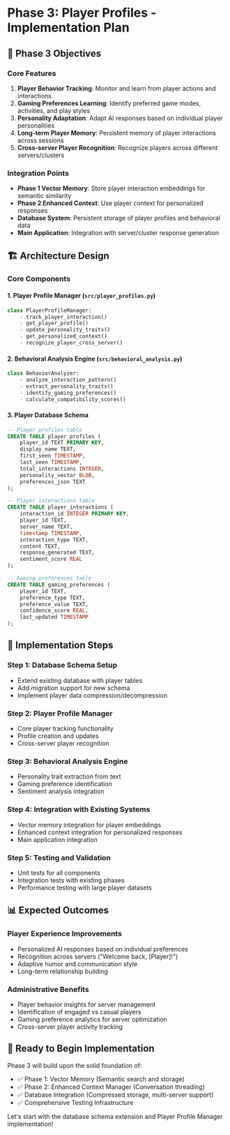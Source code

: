 # Phase 3: Player Profiles - Implementation Plan

## 🎯 Phase 3 Objectives

### Core Features
1. **Player Behavior Tracking**: Monitor and learn from player actions and interactions
2. **Gaming Preferences Learning**: Identify preferred game modes, activities, and play styles  
3. **Personality Adaptation**: Adapt AI responses based on individual player personalities
4. **Long-term Player Memory**: Persistent memory of player interactions across sessions
5. **Cross-server Player Recognition**: Recognize players across different servers/clusters

### Integration Points
- **Phase 1 Vector Memory**: Store player interaction embeddings for semantic similarity
- **Phase 2 Enhanced Context**: Use player context for personalized responses
- **Database System**: Persistent storage of player profiles and behavioral data
- **Main Application**: Integration with server/cluster response generation

## 🏗️ Architecture Design

### Core Components

#### 1. Player Profile Manager (`src/player_profiles.py`)
```python
class PlayerProfileManager:
    - track_player_interaction()
    - get_player_profile()
    - update_personality_traits()
    - get_personalized_context()
    - recognize_player_cross_server()
```

#### 2. Behavioral Analysis Engine (`src/behavioral_analysis.py`)
```python
class BehaviorAnalyzer:
    - analyze_interaction_pattern()
    - extract_personality_traits()
    - identify_gaming_preferences()
    - calculate_compatibility_scores()
```

#### 3. Player Database Schema
```sql
-- Player profiles table
CREATE TABLE player_profiles (
    player_id TEXT PRIMARY KEY,
    display_name TEXT,
    first_seen TIMESTAMP,
    last_seen TIMESTAMP,
    total_interactions INTEGER,
    personality_vector BLOB,
    preferences_json TEXT
);

-- Player interactions table  
CREATE TABLE player_interactions (
    interaction_id INTEGER PRIMARY KEY,
    player_id TEXT,
    server_name TEXT,
    timestamp TIMESTAMP,
    interaction_type TEXT,
    content TEXT,
    response_generated TEXT,
    sentiment_score REAL
);

-- Gaming preferences table
CREATE TABLE gaming_preferences (
    player_id TEXT,
    preference_type TEXT,
    preference_value TEXT,
    confidence_score REAL,
    last_updated TIMESTAMP
);
```

## 🔧 Implementation Steps

### Step 1: Database Schema Setup
- Extend existing database with player tables
- Add migration support for new schema
- Implement player data compression/decompression

### Step 2: Player Profile Manager
- Core player tracking functionality
- Profile creation and updates
- Cross-server player recognition

### Step 3: Behavioral Analysis Engine  
- Personality trait extraction from text
- Gaming preference identification
- Sentiment analysis integration

### Step 4: Integration with Existing Systems
- Vector memory integration for player embeddings
- Enhanced context integration for personalized responses
- Main application integration

### Step 5: Testing and Validation
- Unit tests for all components
- Integration tests with existing phases
- Performance testing with large player datasets

## 📊 Expected Outcomes

### Player Experience Improvements
- Personalized AI responses based on individual preferences
- Recognition across servers ("Welcome back, [Player]!")
- Adaptive humor and communication style
- Long-term relationship building

### Administrative Benefits  
- Player behavior insights for server management
- Identification of engaged vs casual players
- Gaming preference analytics for server optimization
- Cross-server player activity tracking

## 🚀 Ready to Begin Implementation

Phase 3 will build upon the solid foundation of:
- ✅ Phase 1: Vector Memory (Semantic search and storage)
- ✅ Phase 2: Enhanced Context Manager (Conversation threading)
- ✅ Database Integration (Compressed storage, multi-server support)
- ✅ Comprehensive Testing Infrastructure

Let's start with the database schema extension and Player Profile Manager implementation!
